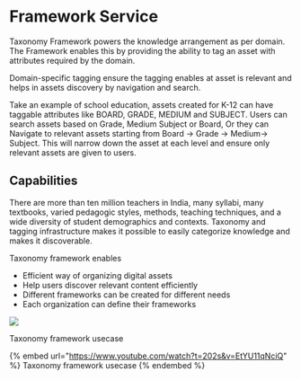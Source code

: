 # Framework Service

Taxonomy Framework powers the knowledge arrangement as per domain. The Framework enables this by providing the ability to tag an asset with attributes required by the domain.

Domain-specific tagging ensure the tagging enables at asset is relevant and helps in assets discovery by navigation and search.

Take an example of school education, assets created for K-12 can have taggable attributes like BOARD, GRADE, MEDIUM and SUBJECT. Users can search assets based on Grade, Medium Subject or Board, Or they can Navigate to relevant assets starting from Board -> Grade -> Medium-> Subject. This will narrow down the asset at each level and ensure only relevant assets are given to users.

## Capabilities

There are more than ten million teachers in India, many syllabi, many textbooks, varied pedagogic styles, methods, teaching techniques, and a wide diversity of student demographics and contexts. Taxonomy and tagging infrastructure makes it possible to easily categorize knowledge and makes it discoverable.

Taxonomy framework enables

* Efficient way of organizing digital assets
* Help users discover relevant content efficiently
* Different frameworks can be created for different needs
* Each organization can define their frameworks

![](../../../../.gitbook/assets/taxonomy\_enables.png)

Taxonomy framework usecase

{% embed url="https://www.youtube.com/watch?t=202s&v=EtYU11qNciQ" %}
Taxonomy framework usecase
{% endembed %}
